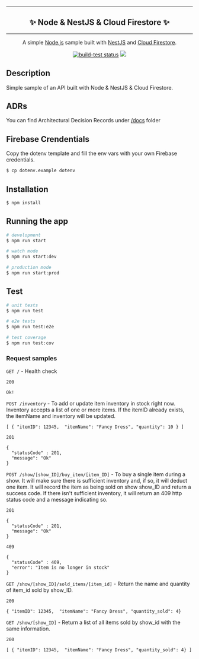 <hr />
<h2 align="center">
  ✨ Node & NestJS & Cloud Firestore ✨
</h2>
<hr />

<p align="center">
  A simple <a href="http://nodejs.org" target="_blank">Node.js</a> sample built with <a href="https://nestjs.com/" target="_blank">NestJS</a> and <a href="https://firebase.google.com/products/firestore" target="_blank">Cloud Firestore</a>.
</p>

<p align="center">
  <a href="https://github.com/paulononaka/inventory_ts_firestore/actions/workflows/main.yml"><img alt="build-test status" src="https://github.com/paulononaka/inventory_ts_firestore/actions/workflows/main.yml/badge.svg"></a> 
  <a href="https://www.linkedin.com/in/paulononaka" target="_blank"><img src="https://img.shields.io/badge/LinkedIn-0077B5"></a>
</p>

## Description

Simple sample of an API built with Node & NestJS & Cloud Firestore.

## ADRs

You can find Architectural Decision Records under [/docs](/docs) folder

## Firebase Crendentials

Copy the dotenv template and fill the env vars with your own Firebase credentials.

```bash
$ cp dotenv.example dotenv
```
## Installation

```bash
$ npm install
```

## Running the app

```bash
# development
$ npm run start

# watch mode
$ npm run start:dev

# production mode
$ npm run start:prod
```

## Test

```bash
# unit tests
$ npm run test

# e2e tests
$ npm run test:e2e

# test coverage
$ npm run test:cov
```

### Request samples

`GET /` - Health check

```
200

Ok!
```

`POST /inventory` - To add or update item inventory in stock right now. Inventory accepts a list of one or more items. If the itemID already exists, the itemName and inventory will be updated. 

```
[ { "itemID": 12345,  "itemName": "Fancy Dress", "quantity": 10 } ]
```

```
201

{
  "statusCode" : 201,
  "message": "Ok"
}
```

`POST /show/[show_ID]/buy_item/[item_ID]` - To buy a single item during a show.
It will make sure there is sufficient inventory and, if so, it will deduct one item. It will record the item as being sold on show show_ID and return a success code. If there isn't sufficient inventory, it will return an 409 http status code and a message indicating so.

```
201

{
  "statusCode" : 201,
  "message": "Ok"
}
```
```
409

{
  "statusCode" : 409,
  "error": "Item is no longer in stock"
}
```

`GET /show/[show_ID]/sold_items/[item_id]` - Return the name and quantity of item_id sold by show_ID.

```
200

{ "itemID": 12345,  "itemName": "Fancy Dress", "quantity_sold": 4}
```

`GET /show/[show_ID]` - Return a list of all items sold by show_id with the same information.

```
200

[ { "itemID": 12345,  "itemName": "Fancy Dress", "quantity_sold": 4} ]
```